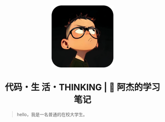 <p align="center">
  <a href="https://amatureemoprince.github.io/CodeLifeThinking/">
    <img src="./docs/.vuepress/public/avatar.jpg" width="200px" alt="代码・生 活・THINKING">
  </a>
</p>

<h1 align="center">代码・生 活・THINKING | 📖 阿杰的学习笔记</h1>

> hello，我是一名普通的在校大学生。